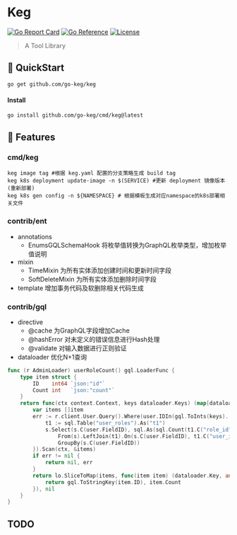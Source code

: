 # Keg

[![Go Report Card](https://goreportcard.com/badge/github.com/go-keg/keg)](https://goreportcard.com/report/github.com/go-keg/keg)
[![Go Reference](https://pkg.go.dev/badge/github.com/go-keg/keg.svg)](https://pkg.go.dev/github.com/go-keg/keg)
[![License](https://img.shields.io/github/license/go-keg/keg)](./LICENSE)

> A Tool Library

## 🚀 QuickStart

```bash
go get github.com/go-keg/keg
```

#### Install
```bash
go install github.com/go-keg/cmd/keg@latest 
```

## 🎯 Features

### cmd/keg
```shell
keg image tag #根据 keg.yaml 配置的分支策略生成 build tag
keg k8s deployment update-image -n $(SERVICE) #更新 deployment 镜像版本(重新部署)
keg k8s gen config -n ${NAMESPACE} # 根据模板生成对应namespace的k8s部署相关文件
```

### contrib/ent
* annotations 
  * EnumsGQLSchemaHook 将枚举值转换为GraphQL枚举类型，增加枚举值说明
* mixin
  * TimeMixin 为所有实体添加创建时间和更新时间字段
  * SoftDeleteMixin 为所有实体添加删除时间字段
* template 增加事务代码及软删除相关代码生成

### contrib/gql
* directive
  * @cache 为GraphQL字段增加Cache
  * @hashError 对未定义的错误信息进行Hash处理
  * @validate 对输入数据进行正则验证
* dataloader 优化N+1查询
```go
func (r AdminLoader) userRoleCount() gql.LoaderFunc {
	type item struct {
		ID    int64 `json:"id"`
		Count int   `json:"count"`
	}
	return func(ctx context.Context, keys dataloader.Keys) (map[dataloader.Key]any, error) {
		var items []item
		err := r.client.User.Query().Where(user.IDIn(gql.ToInts(keys)...)).Modify(func(s *sql.Selector) {
			t1 := sql.Table("user_roles").As("t1")
			s.Select(s.C(user.FieldID), sql.As(sql.Count(t1.C("role_id")), "count")).
				From(s).LeftJoin(t1).On(s.C(user.FieldID), t1.C("user_id")).
				GroupBy(s.C(user.FieldID))
		}).Scan(ctx, &items)
		if err != nil {
			return nil, err
		}
		return lo.SliceToMap(items, func(item item) (dataloader.Key, any) {
			return gql.ToStringKey(item.ID), item.Count
		}), nil
	}
}
```

## TODO
